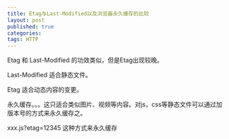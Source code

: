 ```yaml
---
title: Etag与Last-Modified以及浏览器永久缓存的比较
layout: post
published: true
categories:
tags: HTTP
---
```


Etag 和 Last-Modified 的功效类似，但是Etag出现较晚。

Last-Modified 适合静态文件。

Etag 适合动态内容的变更。

永久缓存。。。这只适合类似图片、视频等内容。对js，css等静态文件可以通过加版本号的方式来永久缓存之。

xxx.js?etag=12345 这种方式来永久缓存

